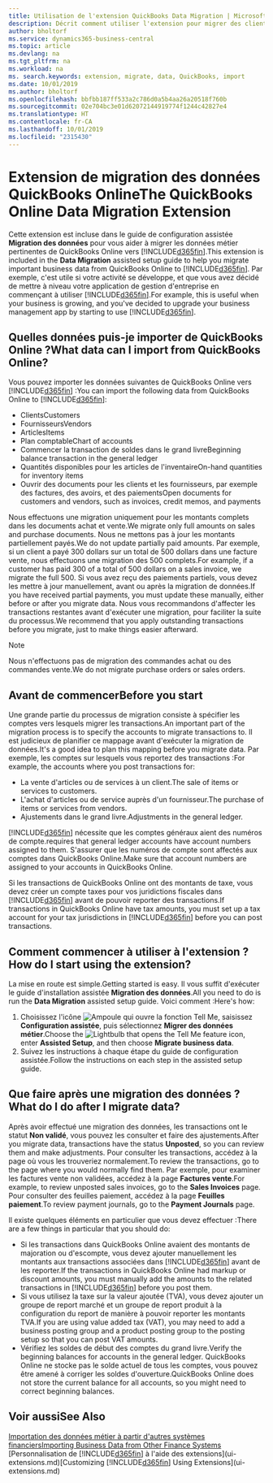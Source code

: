 ```yaml
---
title: Utilisation de l'extension QuickBooks Data Migration | Microsoft Docs
description: Décrit comment utiliser l'extension pour migrer des clients, des fournisseurs, des articles, et des comptes de QuickBooks Online dans Business Central.
author: bholtorf
ms.service: dynamics365-business-central
ms.topic: article
ms.devlang: na
ms.tgt_pltfrm: na
ms.workload: na
ms. search.keywords: extension, migrate, data, QuickBooks, import
ms.date: 10/01/2019
ms.author: bholtorf
ms.openlocfilehash: bbfbb187ff533a2c786d0a5b4aa26a20518f760b
ms.sourcegitcommit: 02e704bc3e01d62072144919774f1244c42827e4
ms.translationtype: HT
ms.contentlocale: fr-CA
ms.lasthandoff: 10/01/2019
ms.locfileid: "2315430"
---
```

# <a name="the-quickbooks-online-data-migration-extension"></a><span data-ttu-id="28573-103">Extension de migration des données QuickBooks Online</span><span class="sxs-lookup"><span data-stu-id="28573-103">The QuickBooks Online Data Migration Extension</span></span>
<span data-ttu-id="28573-104">Cette extension est incluse dans le guide de configuration assistée **Migration des données** pour vous aider à migrer les données métier pertinentes de QuickBooks Online vers [!INCLUDE[d365fin](includes/d365fin_md.md)].</span><span class="sxs-lookup"><span data-stu-id="28573-104">This extension is included in the **Data Migration** assisted setup guide to help you migrate important business data from QuickBooks Online to [!INCLUDE[d365fin](includes/d365fin_md.md)].</span></span> <span data-ttu-id="28573-105">Par exemple, c'est utile si votre activité se développe, et que vous avez décidé de mettre à niveau votre application de gestion d'entreprise en commençant à utiliser [!INCLUDE[d365fin](includes/d365fin_md.md)].</span><span class="sxs-lookup"><span data-stu-id="28573-105">For example, this is useful when your business is growing, and you've decided to upgrade your business management app by starting to use [!INCLUDE[d365fin](includes/d365fin_md.md)].</span></span>

## <a name="what-data-can-i-import-from-quickbooks-online"></a><span data-ttu-id="28573-106">Quelles données puis-je importer de QuickBooks Online ?</span><span class="sxs-lookup"><span data-stu-id="28573-106">What data can I import from QuickBooks Online?</span></span>
<span data-ttu-id="28573-107">Vous pouvez importer les données suivantes de QuickBooks Online vers [!INCLUDE[d365fin](includes/d365fin_md.md)] :</span><span class="sxs-lookup"><span data-stu-id="28573-107">You can import the following data from QuickBooks Online to [!INCLUDE[d365fin](includes/d365fin_md.md)]:</span></span>  

* <span data-ttu-id="28573-108">Clients</span><span class="sxs-lookup"><span data-stu-id="28573-108">Customers</span></span>
* <span data-ttu-id="28573-109">Fournisseurs</span><span class="sxs-lookup"><span data-stu-id="28573-109">Vendors</span></span>
* <span data-ttu-id="28573-110">Articles</span><span class="sxs-lookup"><span data-stu-id="28573-110">Items</span></span>
* <span data-ttu-id="28573-111">Plan comptable</span><span class="sxs-lookup"><span data-stu-id="28573-111">Chart of accounts</span></span>
* <span data-ttu-id="28573-112">Commencer la transaction de soldes dans le grand livre</span><span class="sxs-lookup"><span data-stu-id="28573-112">Beginning balance transaction in the general ledger</span></span>
* <span data-ttu-id="28573-113">Quantités disponibles pour les articles de l'inventaire</span><span class="sxs-lookup"><span data-stu-id="28573-113">On-hand quantities for inventory items</span></span>
* <span data-ttu-id="28573-114">Ouvrir des documents pour les clients et les fournisseurs, par exemple des factures, des avoirs, et des paiements</span><span class="sxs-lookup"><span data-stu-id="28573-114">Open documents for customers and vendors, such as invoices, credit memos, and payments</span></span>

<span data-ttu-id="28573-115">Nous effectuons une migration uniquement pour les montants complets dans les documents achat et vente.</span><span class="sxs-lookup"><span data-stu-id="28573-115">We migrate only full amounts on sales and purchase documents.</span></span> <span data-ttu-id="28573-116">Nous ne mettons pas à jour les montants partiellement payés.</span><span class="sxs-lookup"><span data-stu-id="28573-116">We do not update partially paid amounts.</span></span> <span data-ttu-id="28573-117">Par exemple, si un client a payé 300 dollars sur un total de 500 dollars dans une facture vente, nous effectuons une migration des 500 complets.</span><span class="sxs-lookup"><span data-stu-id="28573-117">For example, if a customer has paid 300 of a total of 500 dollars on a sales invoice, we migrate the full 500.</span></span> <span data-ttu-id="28573-118">Si vous avez reçu des paiements partiels, vous devez les mettre à jour manuellement, avant ou après la migration de données.</span><span class="sxs-lookup"><span data-stu-id="28573-118">If you have received partial payments, you must update these manually, either before or after you migrate data.</span></span> <span data-ttu-id="28573-119">Nous vous recommandons d'affecter les transactions restantes avant d'exécuter une migration, pour faciliter la suite du processus.</span><span class="sxs-lookup"><span data-stu-id="28573-119">We recommend that you apply outstanding transactions before you migrate, just to make things easier afterward.</span></span>

> [!NOTE]  
>   <span data-ttu-id="28573-120">Nous n'effectuons pas de migration des commandes achat ou des commandes vente.</span><span class="sxs-lookup"><span data-stu-id="28573-120">We do not migrate purchase orders or sales orders.</span></span>

## <a name="before-you-start"></a><span data-ttu-id="28573-121">Avant de commencer</span><span class="sxs-lookup"><span data-stu-id="28573-121">Before you start</span></span>
<span data-ttu-id="28573-122">Une grande partie du processus de migration consiste à spécifier les comptes vers lesquels migrer les transactions.</span><span class="sxs-lookup"><span data-stu-id="28573-122">An important part of the migration process is to specify the accounts to migrate transactions to.</span></span> <span data-ttu-id="28573-123">Il est judicieux de planifier ce mappage avant d'exécuter la migration de données.</span><span class="sxs-lookup"><span data-stu-id="28573-123">It's a good idea to plan this mapping before you migrate data.</span></span> <span data-ttu-id="28573-124">Par exemple, les comptes sur lesquels vous reportez des transactions :</span><span class="sxs-lookup"><span data-stu-id="28573-124">For example, the accounts where you post transactions for:</span></span>  

* <span data-ttu-id="28573-125">La vente d'articles ou de services à un client.</span><span class="sxs-lookup"><span data-stu-id="28573-125">The sale of items or services to customers.</span></span>
* <span data-ttu-id="28573-126">L'achat d'articles ou de service auprès d'un fournisseur.</span><span class="sxs-lookup"><span data-stu-id="28573-126">The purchase of items or services from vendors.</span></span>  
* <span data-ttu-id="28573-127">Ajustements dans le grand livre.</span><span class="sxs-lookup"><span data-stu-id="28573-127">Adjustments in the general ledger.</span></span>  

[!INCLUDE[d365fin](includes/d365fin_md.md)] <span data-ttu-id="28573-128">nécessite que les comptes généraux aient des numéros de compte.</span><span class="sxs-lookup"><span data-stu-id="28573-128">requires that general ledger accounts have account numbers assigned to them.</span></span> <span data-ttu-id="28573-129">S'assurer que les numéros de compte sont affectés aux comptes dans QuickBooks Online.</span><span class="sxs-lookup"><span data-stu-id="28573-129">Make sure that account numbers are assigned to your accounts in QuickBooks Online.</span></span>

<span data-ttu-id="28573-130">Si les transactions de QuickBooks Online ont des montants de taxe, vous devez créer un compte taxes pour vos juridictions fiscales dans [!INCLUDE[d365fin](includes/d365fin_md.md)] avant de pouvoir reporter des transactions.</span><span class="sxs-lookup"><span data-stu-id="28573-130">If transactions in QuickBooks Online have tax amounts, you must set up a tax account for your tax jurisdictions in [!INCLUDE[d365fin](includes/d365fin_md.md)] before you can post transactions.</span></span>

## <a name="how-do-i-start-using-the-extension"></a><span data-ttu-id="28573-131">Comment commencer à utiliser à l'extension ?</span><span class="sxs-lookup"><span data-stu-id="28573-131">How do I start using the extension?</span></span>
<span data-ttu-id="28573-132">La mise en route est simple.</span><span class="sxs-lookup"><span data-stu-id="28573-132">Getting started is easy.</span></span> <span data-ttu-id="28573-133">Il vous suffit d'exécuter le guide d'installation assistée **Migration des données**.</span><span class="sxs-lookup"><span data-stu-id="28573-133">All you need to do is run the **Data Migration** assisted setup guide.</span></span> <span data-ttu-id="28573-134">Voici comment :</span><span class="sxs-lookup"><span data-stu-id="28573-134">Here's how:</span></span>

1. <span data-ttu-id="28573-135">Choisissez l'icône ![Ampoule qui ouvre la fonction Tell Me](media/ui-search/search_small.png "Dites-moi ce que vous voulez faire"), saisissez **Configuration assistée**, puis sélectionnez **Migrer des données métier**.</span><span class="sxs-lookup"><span data-stu-id="28573-135">Choose the ![Lightbulb that opens the Tell Me feature](media/ui-search/search_small.png "Tell me what you want to do") icon, enter **Assisted Setup**, and then choose **Migrate business data**.</span></span>
2. <span data-ttu-id="28573-136">Suivez les instructions à chaque étape du guide de configuration assistée.</span><span class="sxs-lookup"><span data-stu-id="28573-136">Follow the instructions on each step in the assisted setup guide.</span></span>

## <a name="what-do-i-do-after-i-migrate-data"></a><span data-ttu-id="28573-137">Que faire après une migration des données ?</span><span class="sxs-lookup"><span data-stu-id="28573-137">What do I do after I migrate data?</span></span>
<span data-ttu-id="28573-138">Après avoir effectué une migration des données, les transactions ont le statut **Non validé**, vous pouvez les consulter et faire des ajustements.</span><span class="sxs-lookup"><span data-stu-id="28573-138">After you migrate data, transactions have the status **Unposted**, so you can review them and make adjustments.</span></span> <span data-ttu-id="28573-139">Pour consulter les transactions, accédez à la page où vous les trouveriez normalement.</span><span class="sxs-lookup"><span data-stu-id="28573-139">To review the transactions, go to the page where you would normally find them.</span></span> <span data-ttu-id="28573-140">Par exemple, pour examiner les factures vente non validées, accédez à la page **Factures vente**.</span><span class="sxs-lookup"><span data-stu-id="28573-140">For example, to review unposted sales invoices, go to the **Sales Invoices** page.</span></span> <span data-ttu-id="28573-141">Pour consulter des feuilles paiement, accédez à la page **Feuilles paiement**.</span><span class="sxs-lookup"><span data-stu-id="28573-141">To review payment journals, go to the **Payment Journals** page.</span></span>   

<span data-ttu-id="28573-142">Il existe quelques éléments en particulier que vous devez effectuer :</span><span class="sxs-lookup"><span data-stu-id="28573-142">There are a few things in particular that you should do:</span></span>

* <span data-ttu-id="28573-143">Si les transactions dans QuickBooks Online avaient des montants de majoration ou d'escompte, vous devez ajouter manuellement les montants aux transactions associées dans [!INCLUDE[d365fin](includes/d365fin_md.md)] avant de les reporter.</span><span class="sxs-lookup"><span data-stu-id="28573-143">If the transactions in QuickBooks Online had markup or discount amounts, you must manually add the amounts to the related transactions in [!INCLUDE[d365fin](includes/d365fin_md.md)] before you post them.</span></span>
* <span data-ttu-id="28573-144">Si vous utilisez la taxe sur la valeur ajoutée (TVA), vous devez ajouter un groupe de report marché et un groupe de report produit à la configuration du report de manière à pouvoir reporter les montants TVA.</span><span class="sxs-lookup"><span data-stu-id="28573-144">If you are using value added tax (VAT), you may need to add a business posting group and a product posting group to the posting setup so that you can post VAT amounts.</span></span>
* <span data-ttu-id="28573-145">Vérifiez les soldes de début des comptes du grand livre.</span><span class="sxs-lookup"><span data-stu-id="28573-145">Verify the beginning balances for accounts in the general ledger.</span></span> <span data-ttu-id="28573-146">QuickBooks Online ne stocke pas le solde actuel de tous les comptes, vous pouvez être amené à corriger les soldes d'ouverture.</span><span class="sxs-lookup"><span data-stu-id="28573-146">QuickBooks Online does not store the current balance for all accounts, so you might need to correct beginning balances.</span></span>

## <a name="see-also"></a><span data-ttu-id="28573-147">Voir aussi</span><span class="sxs-lookup"><span data-stu-id="28573-147">See Also</span></span>
[<span data-ttu-id="28573-148">Importation des données métier à partir d'autres systèmes financiers</span><span class="sxs-lookup"><span data-stu-id="28573-148">Importing Business Data from Other Finance Systems</span></span>](across-import-data-configuration-packages.md)  
<span data-ttu-id="28573-149">[Personnalisation de [!INCLUDE[d365fin](includes/d365fin_md.md)] à l'aide des extensions](ui-extensions.md)</span><span class="sxs-lookup"><span data-stu-id="28573-149">[Customizing [!INCLUDE[d365fin](includes/d365fin_md.md)] Using Extensions](ui-extensions.md)</span></span>  
